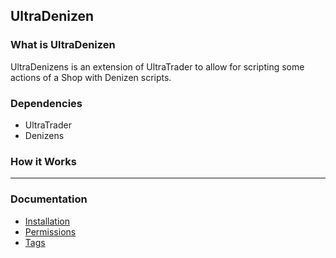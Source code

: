 ## UltraDenizen

### What is UltraDenizen
UltraDenizens is an extension of UltraTrader to allow for scripting some actions of a Shop with Denizen scripts.

### Dependencies
* UltraTrader
* Denizens

### How it Works


---

### Documentation
* [Installation](installation.html "Installation")
* [Permissions](permission.html "Permissions")
* [Tags](tags.html "Tags")
